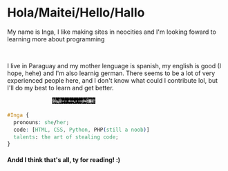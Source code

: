 <h1 color: #FFE8D8;>Hola/Maitei/Hello/Hallo</h1>
<p> My name is Inga, I like making sites in neocities and I'm looking foward to learning more about programming </p>
 <img src="https://adriansblinkiecollection.neocities.org/dividers/rainbowchangedivider.gif" width=1000 height=7>
 
 <p>I live in Paraguay and my mother lenguage is spanish, my english is good (I hope, hehe) and I'm also learnig german. There seems to be a lot of very experienced people here, and I don't know what could I contribute lol, but I'll do my best to learn and get better. </p>

<!---
dang it why cant i color the text im so mad
 --->
<img src="nomatterwhereyouare.gif" width=100 height=15> <img src="everyonesalwaysconnected.gif" width=100 height=15>


```css
#Inga {
  pronouns: she/her;
  code: [HTML, CSS, Python, PHP(still a noob)]
  talents: the art of stealing code;
}
```
<footer>
<h4>Andd I think that's all, ty for reading! :) </h4>
</footer>
